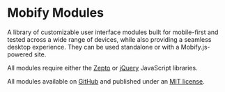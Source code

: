 # Mobify Modules

A library of customizable user interface modules built for mobile-first
and tested across a wide range of devices, while also providing a seamless
desktop experience. They can be used standalone or with a Mobify.js-powered
site.

All modules require either the [Zepto](http://zeptojs.com/) or
[jQuery](http://jquery.com/) JavaScript libraries.

All modules available on [GitHub](https://github.com/mobify/mobify-modules)
and published under an [MIT license](http://www.mobify.com/mobifyjs/license/).